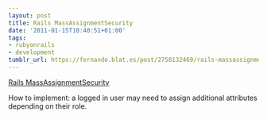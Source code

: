 ```yaml
---
layout: post
title: Rails MassAssignmentSecurity
date: '2011-01-15T10:40:51+01:00'
tags:
- rubyonrails
- development
tumblr_url: https://fernando.blat.es/post/2758132469/rails-massassignmentsecurity
---
```

[Rails MassAssignmentSecurity](http://api.rubyonrails.org/classes/ActiveModel/MassAssignmentSecurity/ClassMethods.html)  

How to implement: a logged in user may need to assign additional attributes depending on their role.
